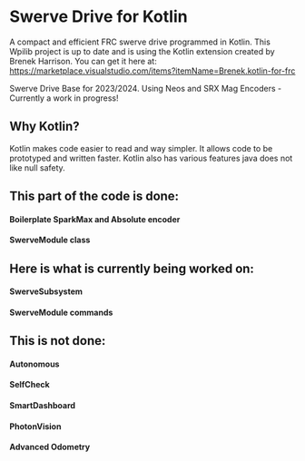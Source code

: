 # Swerve Drive for Kotlin
A compact and efficient FRC swerve drive programmed in Kotlin. This
Wpilib project is up to date and is using the Kotlin extension created 
by Brenek Harrison. You can get it here at: https://marketplace.visualstudio.com/items?itemName=Brenek.kotlin-for-frc

Swerve Drive Base for 2023/2024. Using Neos and SRX Mag Encoders - Currently a work in progress!

## Why Kotlin?
Kotlin makes code easier to read and way simpler. It allows 
code to be prototyped and written faster. Kotlin also has
various features java does not like null safety.

## This part of the code is done:
#### Boilerplate SparkMax and Absolute encoder
#### SwerveModule class

## Here is what is currently being worked on:
#### SwerveSubsystem
#### SwerveModule commands

## This is not done:
#### Autonomous
#### SelfCheck
#### SmartDashboard
#### PhotonVision
#### Advanced Odometry
